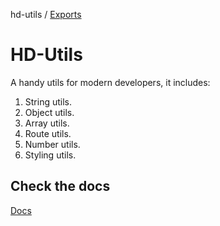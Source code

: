 hd-utils / [Exports](modules.md)

# HD-Utils

A handy utils for modern developers, it includes:
1. String utils.
2. Object utils.
3. Array utils.
4. Route utils.
5. Number utils.
6. Styling utils.

## Check the docs
[Docs](https://github.com/AhmadHddad/h-utils/tree/main/docs)
